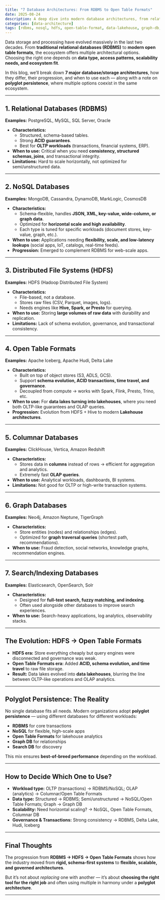 ```yaml
---
title: "7 Database Architectures: From RDBMS to Open Table Formats"
date: 2025-08-24
description: A deep dive into modern database architectures, from relational systems to open table formats, and how to choose the right one.
categories: [data-architecture]
tags: [rdbms, nosql, hdfs, open-table-format, data-lakehouse, graph-db, columnar-db, polyglot]
---
```


Data storage and processing have evolved massively in the last two decades. From **traditional relational databases (RDBMS)** to **modern open table formats**, the ecosystem offers multiple architectural options. Choosing the right one depends on **data type, access patterns, scalability needs, and ecosystem fit**.  

In this blog, we’ll break down **7 major database/storage architectures**, how they differ, their progression, and when to use each — along with a note on **polyglot persistence**, where multiple options coexist in the same ecosystem.

---

## 1. Relational Databases (RDBMS)
**Examples:** PostgreSQL, MySQL, SQL Server, Oracle  

- **Characteristics:**  
  - Structured, schema-based tables.  
  - Strong **ACID guarantees**.  
  - Best for **OLTP workloads** (transactions, financial systems, ERP).  
- **When to use:** Critical when you need **consistency, structured schemas, joins**, and transactional integrity.  
- **Limitations:** Hard to scale horizontally, not optimized for semi/unstructured data.  

---

## 2. NoSQL Databases
**Examples:** MongoDB, Cassandra, DynamoDB, MarkLogic, CosmosDB  

- **Characteristics:**  
  - Schema-flexible, handles **JSON, XML, key-value, wide-column, or graph data**.  
  - Optimized for **horizontal scale and high availability**.  
  - Each type is tuned for specific workloads (document stores, key-value, graph, etc.).  
- **When to use:** Applications needing **flexibility, scale, and low-latency lookups** (social apps, IoT, catalogs, real-time feeds).  
- **Progression:** Emerged to complement RDBMS for web-scale apps.  

---

## 3. Distributed File Systems (HDFS)
**Examples:** HDFS (Hadoop Distributed File System)  

- **Characteristics:**  
  - File-based, not a database.  
  - Stores raw files (CSV, Parquet, images, logs).  
  - Needs engines like **Hive, Spark, or Presto** for querying.  
- **When to use:** Storing **large volumes of raw data** with durability and replication.  
- **Limitations:** Lack of schema evolution, governance, and transactional consistency.  

---

## 4. Open Table Formats
**Examples:** Apache Iceberg, Apache Hudi, Delta Lake  

- **Characteristics:**  
  - Built on top of object stores (S3, ADLS, GCS).  
  - Support **schema evolution, ACID transactions, time travel, and governance**.  
  - Decoupled from compute → works with Spark, Flink, Presto, Trino, etc.  
- **When to use:** For **data lakes turning into lakehouses**, where you need both OLTP-like guarantees and OLAP queries.  
- **Progression:** Evolution from HDFS + Hive to modern **Lakehouse architectures**.  

---

## 5. Columnar Databases
**Examples:** ClickHouse, Vertica, Amazon Redshift  

- **Characteristics:**  
  - Stores data in **columns** instead of rows → efficient for aggregation and analytics.  
  - Extremely fast **OLAP queries**.  
- **When to use:** Analytical workloads, dashboards, BI systems.  
- **Limitations:** Not good for OLTP or high-write transaction systems.  

---

## 6. Graph Databases
**Examples:** Neo4j, Amazon Neptune, TigerGraph  

- **Characteristics:**  
  - Store entities (nodes) and relationships (edges).  
  - Optimized for **graph traversal queries** (shortest path, recommendations).  
- **When to use:** Fraud detection, social networks, knowledge graphs, recommendation engines.  

---

## 7. Search/Indexing Databases
**Examples:** Elasticsearch, OpenSearch, Solr  

- **Characteristics:**  
  - Designed for **full-text search, fuzzy matching, and indexing**.  
  - Often used alongside other databases to improve search experiences.  
- **When to use:** Search-heavy applications, log analytics, observability stacks.  

---

## The Evolution: HDFS → Open Table Formats
- **HDFS era:** Store everything cheaply but query engines were disconnected and governance was weak.  
- **Open Table Formats era:** Added **ACID, schema evolution, and time travel** to raw file storage.  
- **Result:** Data lakes evolved into **data lakehouses**, blurring the line between OLTP-like operations and OLAP analytics.  

---

## Polyglot Persistence: The Reality
No single database fits all needs. Modern organizations adopt **polyglot persistence** — using different databases for different workloads:  
- **RDBMS** for core transactions  
- **NoSQL** for flexible, high-scale apps  
- **Open Table Formats** for lakehouse analytics  
- **Graph DB** for relationships  
- **Search DB** for discovery  

This mix ensures **best-of-breed performance** depending on the workload.  

---

## How to Decide Which One to Use?
- **Workload type:** OLTP (transactions) → RDBMS/NoSQL; OLAP (analytics) → Columnar/Open Table Formats  
- **Data type:** Structured → RDBMS; Semi/unstructured → NoSQL/Open Table Formats; Graph → Graph DB  
- **Scalability:** Need horizontal scaling? → NoSQL, Open Table Formats, Columnar DB  
- **Governance & Transactions:** Strong consistency → RDBMS, Delta Lake, Hudi, Iceberg  

---

## Final Thoughts
The progression from **RDBMS → HDFS → Open Table Formats** shows how the industry moved from **rigid, schema-first systems** to **flexible, scalable, and governed architectures**.  

But it’s not about *replacing* one with another — it’s about **choosing the right tool for the right job** and often using multiple in harmony under a **polyglot architecture**.

---